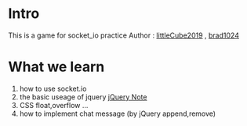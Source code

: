 # Intro
This is a game for socket_io practice
Author : [littleCube2019](https://github.com/littleCube2019) , [brad1024](https://github.com/brad1024)

# What we learn
1. how to use socket.io
2. the basic useage of jquery
[jQuery Note](https://littlecube2019.github.io/web/jquery/)
3. CSS float,overflow ...
4. how to implement chat message (by jQuery append,remove)